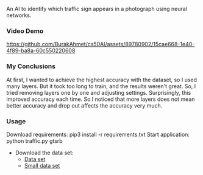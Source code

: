 
An AI to identify which traffic sign appears in a photograph using neural networks.

### Video Demo

  https://github.com/BurakAhmet/cs50AI/assets/89780902/15cae668-1e40-4f89-ba8a-60c550220608


### My Conclusions

  At first, I wanted to achieve the highest accuracy with the dataset, so I used many layers. But it took too long to train, and the results weren't great. So, I tried removing layers one by one and adjusting settings. Surprisingly, this improved accuracy each time. So I noticed that more layers does not mean better accuracy and drop out affects the accuracy very much.



### Usage
  Download requirements: pip3 install -r requirements.txt
  Start application: python traffic.py gtsrb
  * Download the data set:
    - [Data set](https://cdn.cs50.net/ai/2020/x/projects/5/gtsrb.zip)
    - [Small data set](https://cdn.cs50.net/ai/2020/x/projects/5/gtsrb-small.zip)


          
